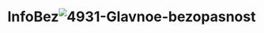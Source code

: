 # InfoBez![4931-Glavnoe-bezopasnost](https://user-images.githubusercontent.com/94697684/190637301-6fe405e3-e303-4fc5-a793-a4616e3c82d8.jpg)

